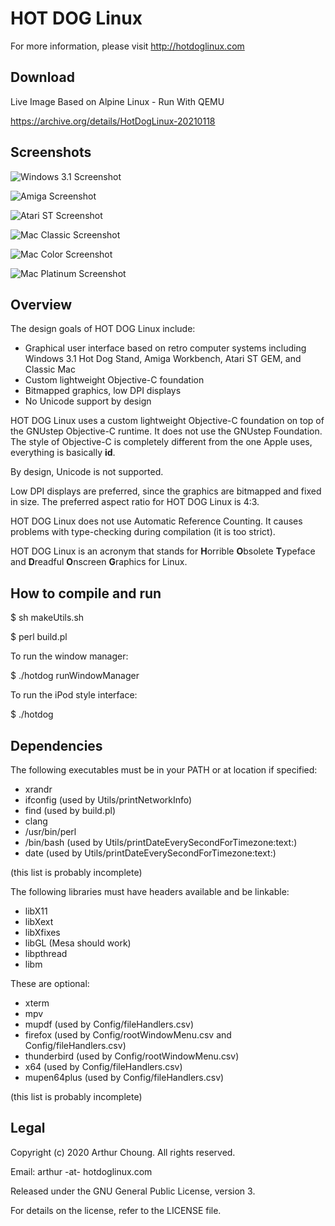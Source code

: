 # HOT DOG Linux

For more information, please visit http://hotdoglinux.com

## Download

Live Image Based on Alpine Linux - Run With QEMU

https://archive.org/details/HotDogLinux-20210118


## Screenshots

![Windows 3.1 Screenshot](Screenshots/hotdog-screenshot-win31.png)

![Amiga Screenshot](Screenshots/hotdog-screenshot-amiga.png)

![Atari ST Screenshot](Screenshots/hotdog-screenshot-atarist.png)

![Mac Classic Screenshot](Screenshots/hotdog-screenshot-macclassic.png)

![Mac Color Screenshot](Screenshots/hotdog-screenshot-maccolor.png)

![Mac Platinum Screenshot](Screenshots/hotdog-screenshot-macplatinum.png)


## Overview

The design goals of HOT DOG Linux include:

  * Graphical user interface based on retro computer systems including Windows 3.1 Hot Dog Stand, Amiga Workbench, Atari ST GEM, and Classic Mac
  * Custom lightweight Objective-C foundation
  * Bitmapped graphics, low DPI displays
  * No Unicode support by design

HOT DOG Linux uses a custom lightweight Objective-C foundation on top of the GNUstep Objective-C runtime. It does not use the GNUstep Foundation. The style of Objective-C is completely different from the one Apple uses, everything is basically **id**.

By design, Unicode is not supported.

Low DPI displays are preferred, since the graphics are bitmapped and fixed in size. The preferred aspect ratio for HOT DOG Linux is 4:3. 

HOT DOG Linux does not use Automatic Reference Counting. It causes problems with type-checking during compilation (it is too strict).

HOT DOG Linux is an acronym that stands for **H**orrible **O**bsolete **T**ypeface and **D**readful **O**nscreen **G**raphics for Linux.



## How to compile and run

$ sh makeUtils.sh

$ perl build.pl

To run the window manager:

$ ./hotdog runWindowManager

To run the iPod style interface:

$ ./hotdog



## Dependencies

The following executables must be in your PATH or at location if specified:

  * xrandr
  * ifconfig (used by Utils/printNetworkInfo)
  * find (used by build.pl)
  * clang
  * /usr/bin/perl
  * /bin/bash (used by Utils/printDateEverySecondForTimezone:text:)
  * date (used by Utils/printDateEverySecondForTimezone:text:)

(this list is probably incomplete)

The following libraries must have headers available and be linkable:

  * libX11
  * libXext
  * libXfixes
  * libGL (Mesa should work)
  * libpthread
  * libm

These are optional:

  * xterm
  * mpv
  * mupdf (used by Config/fileHandlers.csv)
  * firefox (used by Config/rootWindowMenu.csv and Config/fileHandlers.csv)
  * thunderbird (used by Config/rootWindowMenu.csv)
  * x64 (used by Config/fileHandlers.csv)
  * mupen64plus (used by Config/fileHandlers.csv)

(this list is probably incomplete)



## Legal

Copyright (c) 2020 Arthur Choung. All rights reserved.

Email: arthur -at- hotdoglinux.com

Released under the GNU General Public License, version 3.

For details on the license, refer to the LICENSE file.

